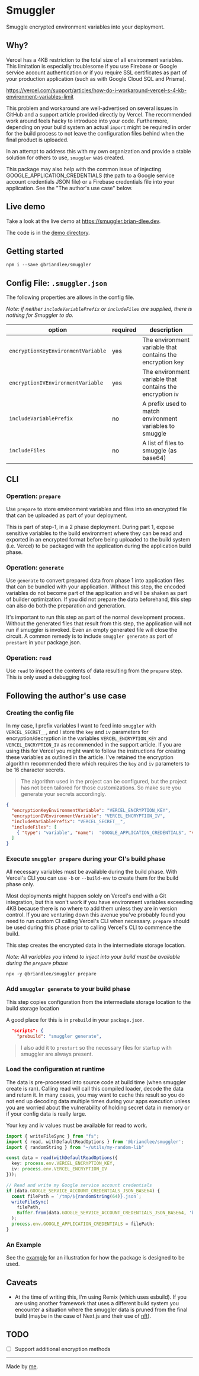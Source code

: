 # Smuggler

Smuggle encrypted environment variables into your deployment.

## Why?

Vercel has a 4KB restriction to the total size of all environment variables. This limitation is especially
troublesome if you use Firebase or Google service account authentication or if you require SSL certificates
as part of your production application (such as with Google Cloud SQL and Prisma).

https://vercel.com/support/articles/how-do-i-workaround-vercel-s-4-kb-environment-variables-limit

This problem and workaround are well-advertised on several issues in GitHub and a support article provided directly
by Vercel. The recommended work around feels hacky to introduce into your code. Furthermore, depending on your
build system an actual `import` might be required in order for the build process to not leave the configuration
files behind when the final product is uploaded.

In an attempt to address this with my own organization and provide a stable solution for others to use, `smuggler`
was created.

This package may also help with the common issue of injecting GOOGLE_APPLICATION_CREDENTIALS (the path to 
a Google service account credentials JSON file) or a Firebase credentials file into your application. See 
the "The author's use case" below.

## Live demo

Take a look at the live demo at https://smuggler.brian-dlee.dev. 

The code is in the [demo directory](demo).

## Getting started

```shell
npm i --save @briandlee/smuggler
```

## Config File: `.smuggler.json`

The following properties are allows in the config file. 

_Note: if neither `includeVariablePrefix` or `includeFiles` are supplied, there is nothing for Smuggler to do._

| option                             | required | description                                               |
|------------------------------------|----------|-----------------------------------------------------------|
| `encryptionKeyEnvironmentVariable` | yes      | The environment variable that contains the encryption key | 
| `encryptionIVEnvironmentVariable`  | yes      | The environment variable that contains the encryption iv  |
| `includeVariablePrefix`            | no       | A prefix used to match environment variables to smuggle   |
| `includeFiles`                     | no       | A list of files to smuggle (as base64)                    |

## CLI

### Operation: `prepare`

Use `prepare` to store environment variables and files into an encrypted file that can be uploaded as part of 
your deployment.

This is part of step-1, in a 2 phase deployment. During part 1, expose sensitive variables to the build
environment where they can be read and exported in an encrypted format before being uploaded to the build system
(i.e. Vercel) to be packaged with the application during the application build phase.

### Operation: `generate`

Use `generate` to convert prepared data from phase 1 into application files that can be bundled with your application.
Without this step, the encoded variables do not become part of the application and will be shaken as part of builder
optimization. If you did not prepare the data beforehand, this step can also do both the preparation and generation.

It's important to run this step as part of the normal development process. Without the generated files that result
from this step, the application will not run if smuggler is invoked. Even an empty generated file will close 
the circuit. A common remedy is to include `smuggler generate` as part of `prestart` in your package.json.

### Operation: `read`

Use `read` to inspect the contents of data resulting from the `prepare` step. This is only used a debugging tool.

## Following the author's use case

### Creating the config file

In my case, I prefix variables I want to feed into `smuggler` with `VERCEL_SECRET__`, and I store the `key` and `iv`
parameters for encryption/decryption in the variables `VERCEL_ENCRYPTION_KEY` and `VERCEL_ENCRYPTION_IV` as recommended
in the support article. If you are using this for Vercel you might want to follow the instructions for creating these
variables as outlined in the article. I've retained the encryption algorithm recommended there which requires the `key`
and `iv` parameters to be 16 character secrets.

> The algorithm used in the project can be configured, but the project has not been tailored for those customizations.
> So make sure you generate your secrets accordingly.

```json
{
  "encryptionKeyEnvironmentVariable": "VERCEL_ENCRYPTION_KEY",
  "encryptionIVEnvironmentVariable": "VERCEL_ENCRYPTION_IV",
  "includeVariablePrefix": "VERCEL_SECRET__",
  "includeFiles": [
    { "type": "variable", "name":  "GOOGLE_APPLICATION_CREDENTIALS", "variable": "GOOGLE_SERVICE_ACCOUNT_CREDENTIALS_JSON_BASE64" }
  ]
}
```

### Execute `smuggler prepare` during your CI's build phase

All necessary variables must be available during the build phase. With Vercel's CLI you can use `-b` or `--build-env`
to create them for the build phase only.

Most deployments might happen solely on Vercel's end with a Git integration, but this won't work if you have environment
variables exceeding 4KB because there is no where to add them unless they are in version control. If you are
venturing down this avenue you've probably found you need to run custom CI calling Vercel's CLI when necessary.
`prepare` should be used during this phase prior to calling Vercel's CLI to commence the build.

This step creates the encrypted data in the intermediate storage location.

_Note: All variables you intend to inject into your build must be available during the `prepare` phase_

```shell
npx -y @briandlee/smuggler prepare
```

### Add `smuggler generate` to your build phase

This step copies configuration from the intermediate storage location to the build storage location

A good place for this is in `prebuild` in your `package.json`.

```json
  "scripts": {
    "prebuild": "smuggler generate",
```

> I also add it to `prestart` so the necessary files for startup with smuggler are always present.

### Load the configuration at runtime

The data is pre-processed into source code at build time (when smuggler create is ran). Calling read will call this
compiled loader, decode the data and return it. In many cases, you may want to cache this result so you do not end
up decoding data multiple times during your apps execution unless you are worried about the vulnerability of holding
secret data in memory or if your config data is really large.

Your key and iv values must be available for read to work.

```typescript
import { writeFileSync } from "fs";
import { read, withDefaultReadOptions } from '@briandlee/smuggler';
import { randomString } from "~/utils/my-random-lib"

const data = read(withDefaultReadOptions({
  key: process.env.VERCEL_ENCRYPTION_KEY,
  iv: process.env.VERCEL_ENCRYPTION_IV
}));

// Read and write my Google service account credentials
if (data.GOOGLE_SERVICE_ACCOUNT_CREDENTIALS_JSON_BASE64) {
  const filePath = `/tmp/${randomString(64)}.json`;
  writeFileSync(
    filePath,
    Buffer.from(data.GOOGLE_SERVICE_ACCOUNT_CREDENTIALS_JSON_BASE64, 'base64')
  );
  process.env.GOOGLE_APPLICATION_CREDENTIALS = filePath;
}
```

### An Example

See the [example](example/prisma-app) for an illustration for how the package is designed to be used.

## Caveats

 - At the time of writing this, I'm using Remix (which uses esbuild). If you are using another framework that uses a 
   different build system you encounter a situation where the smuggler data is pruned from the final build (maybe in the 
   case of Next.js and their use of [nft](https://github.com/vercel/nft)).

## TODO

 - [ ] Support additional encryption methods

----

Made by [me](https://brian-dlee.dev).
